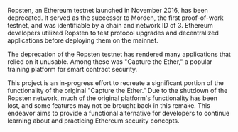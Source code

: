 Ropsten, an Ethereum testnet launched in November 2016, has been deprecated. It served as the successor to Morden, the first proof-of-work testnet, and was identifiable by a chain and network ID of 3. Ethereum developers utilized Ropsten to test protocol upgrades and decentralized applications before deploying them on the mainnet.

The deprecation of the Ropsten testnet has rendered many applications that relied on it unusable. Among these was "Capture the Ether," a popular training platform for smart contract security.

This project is an in-progress effort to recreate a significant portion of the functionality of the original "Capture the Ether." Due to the shutdown of the Ropsten network, much of the original platform's functionality has been lost, and some features may not be brought back in this remake. This endeavor aims to provide a functional alternative for developers to continue learning about and practicing Ethereum security concepts.